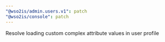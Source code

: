 ```yaml
---
"@wso2is/admin.users.v1": patch
"@wso2is/console": patch
---
```


Resolve loading custom complex attribute values in user profile

